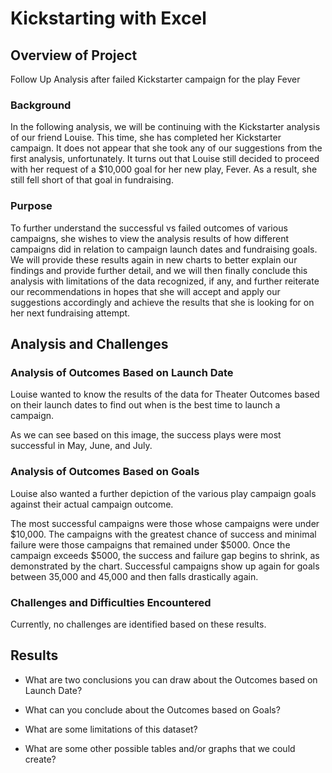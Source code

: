 # Kickstarting with Excel

## Overview of Project
Follow Up Analysis after failed Kickstarter campaign for the play Fever

### Background
In the following analysis, we will be continuing with the Kickstarter analysis of our friend Louise. This time, she has completed her Kickstarter campaign. It does not appear that she took any of our suggestions from the first analysis, unfortunately. It turns out that Louise still decided to proceed with her request of a $10,000 goal for her new play, Fever. As a result, she still fell short of that goal in fundraising. 

### Purpose
To further understand the successful vs failed outcomes of various campaigns, she wishes to view the analysis results of how different campaigns did in relation to campaign launch dates and fundraising goals. We will provide these results again in new charts to better explain our findings and provide further detail, and we will then finally conclude this analysis with limitations of the data recognized, if any, and further reiterate our recommendations in hopes that she will accept and apply our suggestions accordingly and achieve the results that she is looking for on her next fundraising attempt.


## Analysis and Challenges

### Analysis of Outcomes Based on Launch Date

Louise wanted to know the results of the data for Theater Outcomes based on their launch dates to find out when is the best time to launch a campaign.

[](Images/Theater_Outcomes_vs_Launch.png)

As we can see based on this image, the success plays were most successful in May, June, and July. 


### Analysis of Outcomes Based on Goals

Louise also wanted a further depiction of the various play campaign goals against their actual campaign outcome.

[](Images/Outcomes_vs_Goals.png)

The most successful campaigns were those whose campaigns were under $10,000. The campaigns with the greatest chance of success and minimal failure were those campaigns that remained under $5000. Once the campaign exceeds $5000, the success and failure gap begins to shrink, as demonstrated by the chart. Successful campaigns show up again for goals between 35,000 and 45,000 and then falls drastically again. 


### Challenges and Difficulties Encountered

Currently, no challenges are identified based on these results.


## Results

- What are two conclusions you can draw about the Outcomes based on Launch Date?

- What can you conclude about the Outcomes based on Goals?

- What are some limitations of this dataset?

- What are some other possible tables and/or graphs that we could create?
